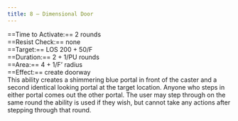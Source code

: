 ```yaml
---
title: 8 – Dimensional Door
---
```

==Time to Activate:== 2 rounds  
==Resist Check:== none  
==Target:== LOS 200 + 50/F  
==Duration:== 2 + 1/PU rounds  
==Area:== 4 + 1/F’ radius  
==Effect:== create doorway  
This ability creates a shimmering blue portal in front of the caster and a second identical looking portal at the target location. Anyone who steps in either portal comes out the other portal. The user may step through on the same round the ability is used if they wish, but cannot take any actions after stepping through that round.  
